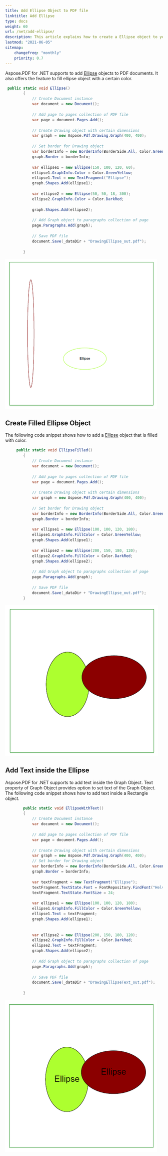 ```yaml
---
title: Add Ellipse Object to PDF file
linktitle: Add Ellipse
type: docs
weight: 60
url: /net/add-ellipse/
description: This article explains how to create a Ellipse object to your PDF using Aspose.PDF for .NET.
lastmod: "2021-06-05"
sitemap:
    changefreq: "monthly"
    priority: 0.7
---
```


Aspose.PDF for .NET supports to add [Ellipse](https://apireference.aspose.com/pdf/net/aspose.pdf.drawing/ellipse) objects to PDF documents. It also offers the feature to fill ellipse  object with a certain color.

```csharp
 public static void Ellipse()
        {
            // Create Document instance
            var document = new Document();

            // Add page to pages collection of PDF file
            var page = document.Pages.Add();

            // Create Drawing object with certain dimensions
            var graph = new Aspose.Pdf.Drawing.Graph(400, 400);

            // Set border for Drawing object
            var borderInfo = new BorderInfo(BorderSide.All, Color.Green);
            graph.Border = borderInfo;

            var ellipse1 = new Ellipse(150, 100, 120, 60);
            ellipse1.GraphInfo.Color = Color.GreenYellow;
            ellipse1.Text = new TextFragment("Ellipse");
            graph.Shapes.Add(ellipse1);

            var ellipse2 = new Ellipse(50, 50, 18, 300);
            ellipse2.GraphInfo.Color = Color.DarkRed;

            graph.Shapes.Add(ellipse2);

            // Add Graph object to paragraphs collection of page
            page.Paragraphs.Add(graph);

            // Save PDF file
            document.Save(_dataDir + "DrawingEllipse_out.pdf");

        }
```

![Add Ellipse](ellipse.png)

## Create Filled Ellipse Object

The following code snippet shows how to add a [Ellipse](https://apireference.aspose.com/pdf/net/aspose.pdf.drawing/ellipse)  object that is filled with color.

```csharp
     public static void EllipseFilled()
        {
            // Create Document instance
            var document = new Document();

            // Add page to pages collection of PDF file
            var page = document.Pages.Add();

            // Create Drawing object with certain dimensions
            var graph = new Aspose.Pdf.Drawing.Graph(400, 400);

            // Set border for Drawing object
            var borderInfo = new BorderInfo(BorderSide.All, Color.Green);
            graph.Border = borderInfo;

            var ellipse1 = new Ellipse(100, 100, 120, 180);
            ellipse1.GraphInfo.FillColor = Color.GreenYellow;
            graph.Shapes.Add(ellipse1);

            var ellipse2 = new Ellipse(200, 150, 180, 120);
            ellipse2.GraphInfo.FillColor = Color.DarkRed;
            graph.Shapes.Add(ellipse2);

            // Add Graph object to paragraphs collection of page
            page.Paragraphs.Add(graph);

            // Save PDF file
            document.Save(_dataDir + "DrawingEllipse_out.pdf");
        }
```

![Filled Ellipse](fill_ellipse.png)

## Add Text inside the Ellipse

Aspose.PDF for .NET supports to add text inside the Graph Object. Text property of Graph Object provides option to set text of the Graph Object. The following code snippet shows how to add text inside a Rectangle object.

```csharp
        public static void EllipseWithText()
        {
            // Create Document instance
            var document = new Document();

            // Add page to pages collection of PDF file
            var page = document.Pages.Add();

            // Create Drawing object with certain dimensions
            var graph = new Aspose.Pdf.Drawing.Graph(400, 400);
            // Set border for Drawing object
            var borderInfo = new BorderInfo(BorderSide.All, Color.Green);
            graph.Border = borderInfo;

            var textFragment = new TextFragment("Ellipse");
            textFragment.TextState.Font = FontRepository.FindFont("Helvetica");
            textFragment.TextState.FontSize = 24;

            var ellipse1 = new Ellipse(100, 100, 120, 180);
            ellipse1.GraphInfo.FillColor = Color.GreenYellow;
            ellipse1.Text = textFragment;
            graph.Shapes.Add(ellipse1);


            var ellipse2 = new Ellipse(200, 150, 180, 120);
            ellipse2.GraphInfo.FillColor = Color.DarkRed;
            ellipse2.Text = textFragment;
            graph.Shapes.Add(ellipse2);

            // Add Graph object to paragraphs collection of page
            page.Paragraphs.Add(graph);

            // Save PDF file
            document.Save(_dataDir + "DrawingEllipseText_out.pdf");

        }
 ```

![Text inside Ellipse](text_ellipse.png)
